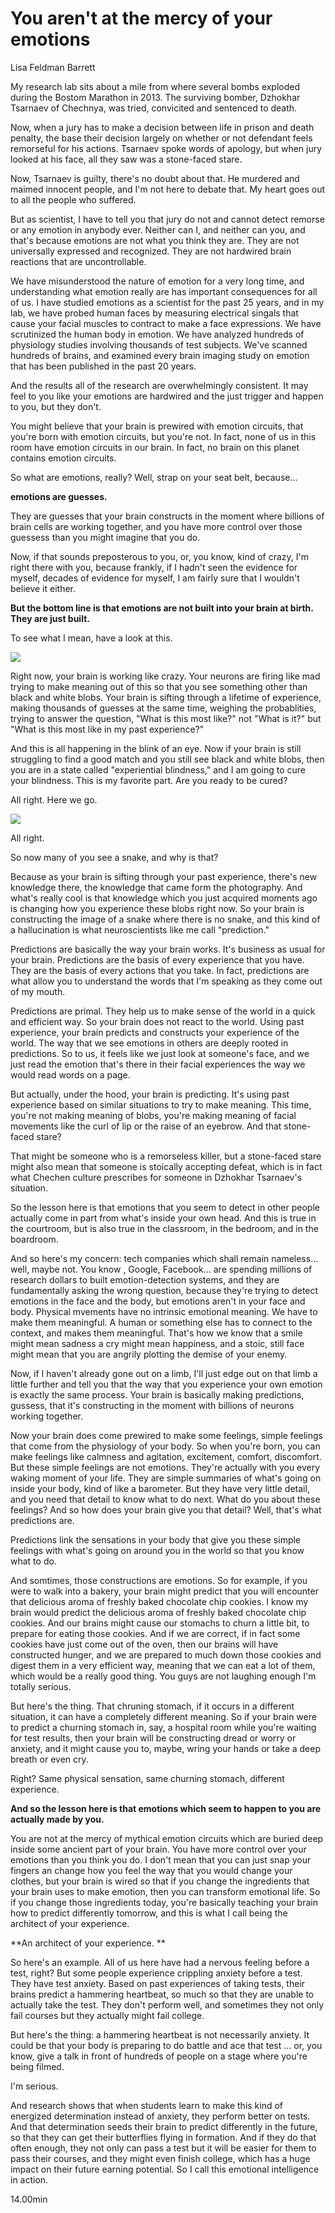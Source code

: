 # You aren't at the mercy of your emotions

Lisa Feldman Barrett

My research lab sits about a mile from where several bombs exploded during the Bostom Marathon in 2013. The surviving bomber, Dzhokhar Tsarnaev of Chechnya, was tried, convicited and sentenced to death. 

Now, when a jury has to make a decision between life in prison and death penalty, the base their decision largely on whether or not defendant feels remorseful for his actions. Tsarnaev spoke words of apology, but when jury looked at his face, all they saw was a stone-faced stare. 

Now, Tsarnaev is guilty, there's no doubt about that. He murdered and maimed innocent people, and I'm not here to debate that. My heart goes out to all the people who suffered. 

But as scientist, I have to tell you that jury do not and cannot detect remorse or any emotion in anybody ever. Neither can I, and neither can you, and that's because emotions are not what you think they are. They are not universally expressed and recognized. They are not hardwired brain reactions that are uncontrollable. 

We have misunderstood the nature of emotion for a very long time, and understanding what emotion really are has important consequences for all of us. I have studied emotions as a scientist for the past 25 years, and in my lab, we have probed human faces by measuring electrical singals that cause your facial muscles to contract to make a face expressions. We have scrutinized the human body in emotion. We have analyzed hundreds of physiology studies involving thousands of test subjects. We've scanned hundreds of brains, and examined every brain imaging study on emotion that has been published in the past 20 years. 

And the results all of the research are overwhelmingly consistent. It may feel to you like your emotions are hardwired and the just trigger and happen to you, but they don't. 

You might believe that your brain is prewired with emotion circuits, that you're born with emotion circuits, but you're not. In fact, none of us in this room have emotion circuits in our brain. In fact, no brain on this planet contains emotion circuits. 

So what are emotions, really? Well, strap on your seat belt, because...

**emotions are guesses.**

They are guesses that your brain constructs in the moment where billions of brain cells are working together, and you have more control over those guessess than you might imagine that you do. 

Now, if that sounds preposterous to you, or, you know, kind of crazy, I'm right there with you, because frankly, if I hadn't seen the evidence for myself, decades of evidence for myself, I am fairly sure that I wouldn't believe it either. 

**But the bottom line is that emotions are not built into your brain at birth. They are just built.**

To see what I mean, have a look at this. 

![](https://raw.githubusercontent.com/dalong0514/selfstudy/master/图片链接/碎片图片/2019038.PNG)

Right now, your brain is working like crazy. Your neurons are firing like mad trying to make meaning out of this so that you see something other than black and white blobs. Your brain is sifting through a lifetime of experience, making thousands of guesses at the same time, weighing the probablities, trying to answer the question,  "What is this most like?" not "What is it?" but "What is this most like in my past experience?" 

And this is all happening in the blink of an eye. Now if your brain is still struggling to find a good match and you still see black and white blobs, then you are in a state called "experiential blindness," and I am going to cure your blindness. This is my favorite part. Are you ready to be cured?

All right. Here we go.

![](https://raw.githubusercontent.com/dalong0514/selfstudy/master/图片链接/碎片图片/2019039.PNG)

All right. 

So now many of you see a snake, and why is that?

Because as your brain is sifting through your past experience, there's new knowledge there, the knowledge that came form the photography. And what's really cool is that knowledge which you just acquired moments ago is changing how you experience these blobs right now. So your brain is constructing the image of a snake where there is no snake, and this kind of a hallucination is what neuroscientists like me call "prediction." 

Predictions are basically the way your brain works. It's business as usual for your brain. Predictions are the basis of every experience that you have. They are the basis of every actions that you take. In fact, predictions are what allow you to understand the words that I'm speaking as they come out of my mouth. 

Predictions are primal. They help us to make sense of the world in a quick and efficient way. So your brain does not react to the world. Using past experience, your brain predicts and constructs your experience of the world. The way that we see emotions in others are deeply rooted in predictions. So to us, it feels like we just look at someone's face, and we just read the emotion that's there in their facial experiences the way we would read words on a page. 

But actually, under the hood, your brain is predicting. It's using past experience based on similar situations to try to make meaning. This time, you're not making meaning of blobs, you're making meaning of facial movements like the curl of lip or the raise of an eyebrow.  And that stone-faced stare?

That might be someone who is a remorseless killer, but a stone-faced stare might also mean that someone is stoically accepting defeat,  which is in fact what Chechen culture prescribes for someone in Dzhokhar Tsarnaev's situation. 

So the lesson here is that emotions that you seem to detect in other people actually come in part from what's inside your own head. And this is true in the courtroom, but is also true in the classroom, in the bedroom, and in the boardroom. 

And so here's my concern: tech companies which shall remain nameless... well, maybe not. You know , Google, Facebook... are spending millions of research dollars to built emotion-detection systems, and they are fundamentally asking the wrong question, because they're trying to detect emotions in the face and the body, but emotions aren't in your face and body. Physical mvements have no intrinsic emotional meaning. We have to make them meaningful. A human or something else has to connect to the context, and makes them meaningful. That's how we know that a smile might mean sadness a cry might mean happiness, and a stoic, still face might mean that you are angrily plotting the demise of your enemy. 

Now, if I haven't already gone out on a limb, I'll just edge out on that limb a little further and tell you that the way that you experience your own emotion is exactly the same process. Your brain is basically making predictions, gussess, that it's constructing in the moment  with billions of neurons working together. 

Now your brain does come prewired to make some feelings, simple feelings that come from the physiology of your body. So when you're born, you can make feelings like calmness and agitation, excitement, comfort, discomfort. But these simple feelings are not emotions. They're actually with you every waking moment of your life. They are simple summaries of what's going on inside your body, kind of like a barometer. But they have very little detail, and you need that detail to know what to do next. What do you about these feelings? And so how does your brain give you that detail? Well, that's what predictions are. 

Predictions link the sensations in your body that give you these simple feelings with what's going on around you in the world so that you know what to do. 

And somtimes, those constructions are emotions. So for example, if you were to walk into a bakery, your brain might predict that you will encounter that delicious aroma of freshly baked chocolate chip cookies. I know my brain would predict the delicious aroma of freshly baked chocolate chip cookies. And our brains might cause our stomachs to churn a little bit, to prepare for eating those cookies. And if we are correct, if in fact some cookies have just come out of the oven, then our brains will have constructed hunger, and we are prepared to much down those cookies and digest them in a very efficient way, meaning that we can eat a lot of them, which would be a really good thing. You guys are not laughing enough I'm totally serious. 

But here's the thing. That chruning stomach, if it occurs in a different situation, it can have a completely different meaning. So if your brain were to predict a churning stomach in, say, a hospital room while you're waiting for test results, then your brain will be constructing dread or worry or anxiety, and it might cause you to, maybe, wring your hands or take a deep breath or even cry. 

Right? Same physical sensation, same churning stomach, different experience.  

**And so the lesson here is that emotions which seem to happen to you are actually made by you.**

You are not at the mercy of mythical emotion circuits which are buried deep inside some ancient part of your brain. You have more control over your emotions than you think you do. I don't mean that you can just snap your fingers an change how you feel the way that you would change your clothes, but your brain is wired so that if you change the ingredients that your brain uses to make emotion, then you can transform emotional life. So if you change those ingredients today, you're basically teaching your brain how to predict differently tomorrow, and this is what I call being the architect of your experience. 

**An architect of your experience. **

So here's an example. All of us here have had a nervous feeling before a test, right? But some people experience crippling anxiety before  a test. They have test anxiety. Based on past experiences of taking tests, their brains predict a hammering heartbeat, so much so that they are unable to actually take the test. They don't perform well, and sometimes they not only fail courses but they actually might fail college. 

But here's the thing: a hammering heartbeat is not necessarily anxiety. It could be that your body is preparing to do battle and ace that test ... or, you know, give a talk in front of hundreds of people on a stage where you're being filmed. 

I'm serious. 

And research shows that when students learn to make this kind of energized determination instead of anxiety, they perform better on tests. And that determination seeds their brain to predict differently in the future, so that they can get their butterflies flying in formation. And if they do that often enough, they not only can pass a test but it will be easier for them to pass their courses, and they might even finish college, which has a huge impact on their future earning potential. So I call this emotional intelligence in action. 





14.00min


